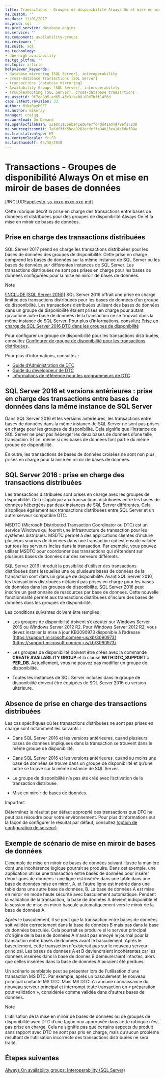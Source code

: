 ```yaml
---
title: Transactions - Groupes de disponibilité Always On et mise en miroir de bases de données | Microsoft Docs
ms.custom: ''
ms.date: 11/01/2017
ms.prod: sql
ms.prod_service: database-engine
ms.service: ''
ms.component: availability-groups
ms.reviewer: ''
ms.suite: sql
ms.technology:
- dbe-high-availability
ms.tgt_pltfrm: ''
ms.topic: article
helpviewer_keywords:
- database mirroring [SQL Server], interoperability
- cross-database transactions [SQL Server]
- transactions [database mirroring]
- Availability Groups [SQL Server], interoperability
- troubleshooting [SQL Server], cross-database transactions
ms.assetid: 9f7ed895-ad65-43e3-ba08-00d7bff1456d
caps.latest.revision: 33
author: MikeRayMSFT
ms.author: mikeray
manager: craigg
ms.workload: On Demand
ms.openlocfilehash: 22a8c1156ebe41ed64e7fd4dd41ad4d79ef172d8
ms.sourcegitcommit: 7a6df3fd5bea9282ecdeffa94d13ea1da6def80a
ms.translationtype: HT
ms.contentlocale: fr-FR
ms.lasthandoff: 04/16/2018
---
```

# <a name="transactions---availability-groups-and-database-mirroring"></a>Transactions - Groupes de disponibilité Always On et mise en miroir de bases de données
[!INCLUDE[appliesto-ss-xxxx-xxxx-xxx-md](../../../includes/appliesto-ss-xxxx-xxxx-xxx-md.md)]

Cette rubrique décrit la prise en charge des transactions entre bases de données et distribuées pour des groupes de disponibilité Always On et la mise en miroir de bases de données.  

## <a name="support-for-distributed-transactions"></a>Prise en charge des transactions distribuées

SQL Server 2017 prend en charge les transactions distribuées pour les bases de données des groupes de disponibilité. Cette prise en charge comprend les bases de données sur la même instance de SQL Server ou les bases de données sur différentes instances de SQL Server. Les transactions distribuées ne sont pas prises en charge pour les bases de données configurées pour la mise en miroir de bases de données.

>[!NOTE]
>[!INCLUDE [SQL Server 2016]](../../../includes/sssql15-md.md)] SQL Server 2016 offrait une prise en charge limitée des transactions distribuées pour les bases de données d’un groupe de disponibilité. Les transactions distribuées utilisant des bases de données dans un groupe de disponibilité étaient prises en charge pour autant qu’aucune autre base de données de la transaction ne se trouvait dans la même instance de SQL Server. Pour plus d’informations, consultez [Prise en charge de SQL Server 2016 DTC dans les groupes de disponibilité](http://blogs.technet.microsoft.com/dataplatform/2016/01/25/sql-server-2016-dtc-support-in-availability-gr)

Pour configurer un groupe de disponibilité pour les transactions distribuées, consultez [Configurer de groupe de disponibilité pour les transactions distribuées](configure-availability-group-for-distributed-transactions.md).

Pour plus d’informations, consultez :

- [Guide d’Administration de DTC](http://msdn.microsoft.com/library/ms681291.aspx)
- [Guide du développeur de DTC](http://msdn.microsoft.com/library/ms679938.aspx)
- [Informations de référence pour les programmeurs de DTC](http://msdn.microsoft.com/library/ms686108.aspx)

## <a name="sql-server-2016-and-before-support-for-cross-database-transactions-within-the-same-sql-server-instance"></a>SQL Server 2016 et versions antérieures : prise en charge des transactions entre bases de données dans la même instance de SQL Server  

Dans SQL Server 2016 et les versions antérieures, les transactions entre bases de données dans la même instance de SQL Server ne sont pas prises en charge pour les groupes de disponibilité. Cela signifie que l’instance de SQL Server ne peut pas héberger les deux bases de données d’une telle transaction. Et ce, même si ces bases de données font partie du même groupe de disponibilité.  
  
En outre, les transactions de bases de données croisées ne sont non plus prises en charge pour la mise en miroir de bases de données.  
  
##  <a name="dtcsupport"></a> SQL Server 2016 : prise en charge des transactions distribuées  
Les transactions distribuées sont prises en charge avec les groupes de disponibilité. Cela s’applique aux transactions distribuées entre les bases de données hébergées par deux instances de SQL Server différentes. CeIa s’applique également aux transactions distribuées entre SQL Server et un autre serveur compatible DTC.  
 
MSDTC (Microsoft Distributed Transaction Coordinator ou DTC) est un service Windows qui fournit une infrastructure de transaction pour les systèmes distribués. MSDTC permet à des applications clientes d’inclure plusieurs sources de données dans une transaction qui est ensuite validée sur tous les serveurs inclus dans la transaction. Par exemple, vous pouvez utiliser MSDTC pour coordonner des transactions qui s’étendent sur plusieurs bases de données sur des serveurs différents.

SQL Server 2016 introduit la possibilité d’utiliser des transactions distribuées dans lesquelles une ou plusieurs bases de données de la transaction sont dans un groupe de disponibilité. Avant SQL Server 2016, les transactions distribuées n’étaient pas prises en charge pour les bases de données dans les groupes de disponibilité. SQL Server 2016 peut inscrire un gestionnaire de ressources par base de données. Cette nouvelle fonctionnalité permet aux transactions distribuées d’inclure des bases de données dans les groupes de disponibilité.
  
 Les conditions suivantes doivent être remplies :  
  
-   Les groupes de disponibilité doivent s’exécuter sur Windows Server 2016 ou Windows Server 2012 R2. Pour Windows Server 2012 R2, vous devez installer la mise à jour KB3090973 disponible à l’adresse [https://support.microsoft.com/en-us/kb/3090973](https://support.microsoft.com/en-us/kb/3090973).  
  
-   Les groupes de disponibilité doivent être créés avec la commande **CREATE AVAILABILITY GROUP** et la clause **WITH DTC\_SUPPORT = PER_DB**. Actuellement, vous ne pouvez pas modifier un groupe de disponibilité.  

- Toutes les instances de SQL Server incluses dans le groupe de disponibilité doivent être équipées de SQL Server 2016 ou version ultérieure.
 
 ## <a name="non-support-for-distributed-transactions"></a>Absence de prise en charge des transactions distribuées
 Les cas spécifiques où les transactions distribuées ne sont pas prises en charge sont notamment les suivants :
 
 - Dans SQL Server 2016 et les versions antérieures, quand plusieurs bases de données impliquées dans la transaction se trouvent dans le même groupe de disponibilité.
 
 - Dans SQL Server 2016 et les versions antérieures, quand au moins une base de données se trouve dans un groupe de disponibilité et qu’une autre se trouve sur la même instance de SQL Server. 
 
 - Le groupe de disponibilité n’a pas été créé avec l’activation de la transaction distribuée.
 
 - Mise en miroir de bases de données.
 
 > [!IMPORTANT]
 > Déterminez le résultat par défaut approprié des transactions que DTC ne peut pas résoudre pour votre environnement.  Pour plus d’informations sur la façon de configurer le résultat par défaut, consultez [ (option de configuration de serveur)](../../../database-engine/configure-windows/in-doubt-xact-resolution-server-configuration-option.md).
  
## <a name="example-scenario-with-database-mirroring"></a>Exemple de scénario de mise en miroir de bases de données  
 L'exemple de mise en miroir de bases de données suivant illustre la manière dont une incohérence logique pourrait se produire. Dans cet exemple, une application utilise une transaction entre bases de données pour insérer deux lignes de données : une ligne est insérée dans une table dans une base de données mise en miroir, A, et l'autre ligne est insérée dans une table dans une autre base de données, B. La base de données A est mise en miroir en mode haute sécurité avec basculement automatique. Pendant la validation de la transaction, la base de données A devient indisponible et la session de mise en miroir bascule automatiquement vers le miroir de la base de données A.  
  
 Après le basculement, il se peut que la transaction entre bases de données soit validée correctement dans la base de données B mais pas dans la base de données basculée. Cela pourrait se produire si le serveur principal d'origine de la base de données A n'avait pas envoyé le journal pour la transaction entre bases de données avant le basculement. Après le basculement, cette transaction n'existerait pas sur le nouveau serveur principal. Les bases de données A et B deviendraient incohérentes car les données insérées dans la base de donnes B demeureraient intactes, alors que celles insérées dans la base de données A auraient été perdues.  
  
 Un scénario semblable peut se présenter lors de l'utilisation d'une transaction MS DTC. Par exemple, après un basculement, le nouveau principal contacte MS DTC. Mais MS DTC n'a aucune connaissance du nouveau serveur principal et interrompt toute transaction en « préparation pour validation », considérée comme validée dans d'autres bases de données.  
  
> [!NOTE]  
>  L’utilisation de la mise en miroir de bases de données ou de groupes de disponibilité avec DTC d’une façon non approuvée dans cette rubrique n’est pas prise en charge.  Cela ne signifie pas que certains aspects du produit sans rapport avec DTC ne sont pas pris en charge, mais qu’aucun problème résultant de l’utilisation incorrecte des transactions distribuées ne sera traité.  
  
## <a name="next-steps"></a>Étapes suivantes  
 [Always On availability groups: Interoperability &#40;SQL Server&#41;](../../../database-engine/availability-groups/windows/always-on-availability-groups-interoperability-sql-server.md)  
  
  
